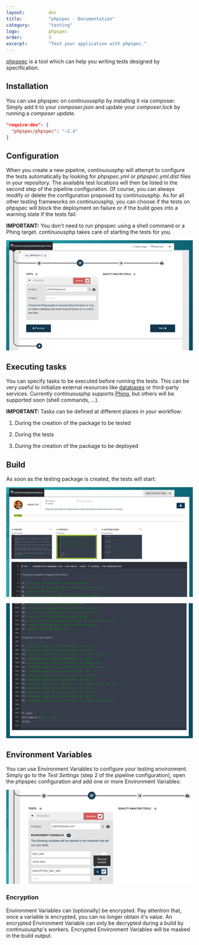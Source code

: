 ```yaml
---
layout:         doc
title:          "phpspec - Documentation"
category:       "testing"
logo:           phpspec
order:          3
excerpt:        "Test your application with phpspec."
---
```


[phpspec](http://phpspec.readthedocs.org/en/latest/) is a tool which can help you writing tests designed by specification.

## Installation
You can use phpspec on continuousphp by installing it via composer. Simply add it to your *composer.json* and update your *composer.lock* by running a *composer update*.

```json
"require-dev": {
  "phpspec/phpspec": "~2.4"
}
```

## Configuration
When you create a new pipeline, continuousphp will attempt to configure the tests automatically by looking for *phpspec.yml* or *phpspec.yml.dist* files in your repository. The available test locations will then be listed in the second step of the pipeline configuration. Of course, you can always modify or delete the configuration proposed by continuousphp.
As for all other testing frameworks on continuousphp, you can choose if the tests on phpspec will block the deployment on failure or if the build goes into a warning state if the tests fail.

**IMPORTANT:** You don't need to run phpspec using a shell command or a Phing target. continuousphp takes care of starting the tests for you.

![phpspec configuration](/assets/doc/testing/phpspec/configuration.png)

## Executing tasks

You can specify tasks to be executed before running the tests. This can be very useful to initialize external resources like [databases](/documentation/databases) or third-party services. Currently continuousphp supports [Phing](https://www.phing.info/), but others will be supported soon (shell commands, ...).

**IMPORTANT:** Tasks can be defined at different places in your workflow:

1. During the creation of the package to be tested

2. During the tests

3. During the creation of the package to be deployed

## Build

As soon as the testing package is created, the tests will start:

![phpspec build start](/assets/doc/testing/phpspec/build-start.png)

![phpspec build end](/assets/doc/testing/phpspec/build-end.png)

## Environment Variables

You can use Environment Variables to configure your testing environment. Simply go to the *Test Settings* (step 2
of the pipeline configuration), open the phpspec configuration and add one or more Environment Variables:

![phpspec Env Vars](/assets/doc/testing/phpspec/env-vars.png)

### Encryption

Environment Variables can (optionally) be encrypted. Pay attention that, once a variable is encrypted, you can no longer obtain
it's value. An encrypted Environment Variable can only be decrypted during a build by continuousphp's workers. Encrypted
Environment Variables will be masked in the build output.